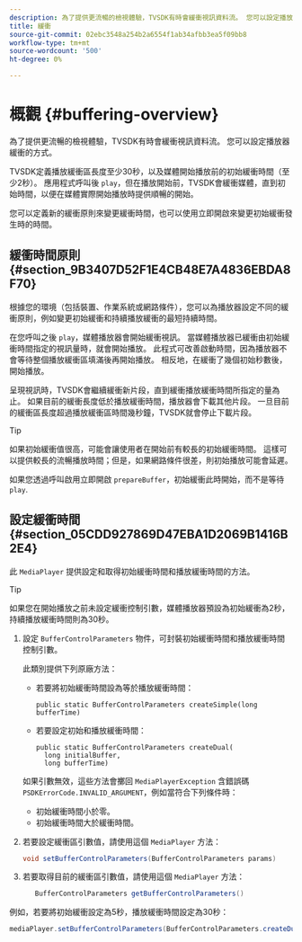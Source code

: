 ```yaml
---
description: 為了提供更流暢的檢視體驗，TVSDK有時會緩衝視訊資料流。 您可以設定播放器緩衝的方式。
title: 緩衝
source-git-commit: 02ebc3548a254b2a6554f1ab34afbb3ea5f09bb8
workflow-type: tm+mt
source-wordcount: '500'
ht-degree: 0%

---
```


# 概觀 {#buffering-overview}

為了提供更流暢的檢視體驗，TVSDK有時會緩衝視訊資料流。 您可以設定播放器緩衝的方式。

TVSDK定義播放緩衝區長度至少30秒，以及媒體開始播放前的初始緩衝時間（至少2秒）。 應用程式呼叫後 `play`，但在播放開始前，TVSDK會緩衝媒體，直到初始時間，以便在媒體實際開始播放時提供順暢的開始。

您可以定義新的緩衝原則來變更緩衝時間，也可以使用立即開啟來變更初始緩衝發生時的時間。

## 緩衝時間原則 {#section_9B3407D52F1E4CB48E7A4836EBDA8F70}

根據您的環境（包括裝置、作業系統或網路條件），您可以為播放器設定不同的緩衝原則，例如變更初始緩衝和持續播放緩衝的最短持續時間。

在您呼叫之後 `play`，媒體播放器會開始緩衝視訊。 當媒體播放器已緩衝由初始緩衝時間指定的視訊量時，就會開始播放。 此程式可改善啟動時間，因為播放器不會等待整個播放緩衝區填滿後再開始播放。 相反地，在緩衝了幾個初始秒數後，開始播放。

呈現視訊時，TVSDK會繼續緩衝新片段，直到緩衝播放緩衝時間所指定的量為止。 如果目前的緩衝長度低於播放緩衝時間，播放器會下載其他片段。 一旦目前的緩衝區長度超過播放緩衝區時間幾秒鐘，TVSDK就會停止下載片段。

>[!TIP]
>
>如果初始緩衝值很高，可能會讓使用者在開始前有較長的初始緩衝時間。 這樣可以提供較長的流暢播放時間；但是，如果網路條件很差，則初始播放可能會延遲。

如果您透過呼叫啟用立即開啟 `prepareBuffer`，初始緩衝此時開始，而不是等待 `play`.

## 設定緩衝時間 {#section_05CDD927869D47EBA1D2069B1416B2E4}

此 `MediaPlayer` 提供設定和取得初始緩衝時間和播放緩衝時間的方法。

>[!TIP]
>
>如果您在開始播放之前未設定緩衝控制引數，媒體播放器預設為初始緩衝為2秒，持續播放緩衝時間則為30秒。

1. 設定 `BufferControlParameters` 物件，可封裝初始緩衝時間和播放緩衝時間控制引數。

   此類別提供下列原廠方法：

   * 若要將初始緩衝時間設為等於播放緩衝時間：

     ```
     public static BufferControlParameters createSimple(long bufferTime)
     ```

   * 若要設定初始和播放緩衝時間：

     ```
     public static BufferControlParameters createDual( 
       long initialBuffer,  
       long bufferTime)
     ```

   如果引數無效，這些方法會擲回 `MediaPlayerException` 含錯誤碼 `PSDKErrorCode.INVALID_ARGUMENT`，例如當符合下列條件時：

   * 初始緩衝時間小於零。
   * 初始緩衝時間大於緩衝時間。

1. 若要設定緩衝區引數值，請使用這個 `MediaPlayer` 方法：

   ```java
   void setBufferControlParameters(BufferControlParameters params)
   ```

1. 若要取得目前的緩衝區引數值，請使用這個 `MediaPlayer` 方法：

   ```java
      BufferControlParameters getBufferControlParameters()  
   ```

<!--<a id="example_DE0580B3AD404635825D3301C1F096B6"></a>-->

例如，若要將初始緩衝設定為5秒，播放緩衝時間設定為30秒：

```java
mediaPlayer.setBufferControlParameters(BufferControlParameters.createDual(5000, 30000));
```
